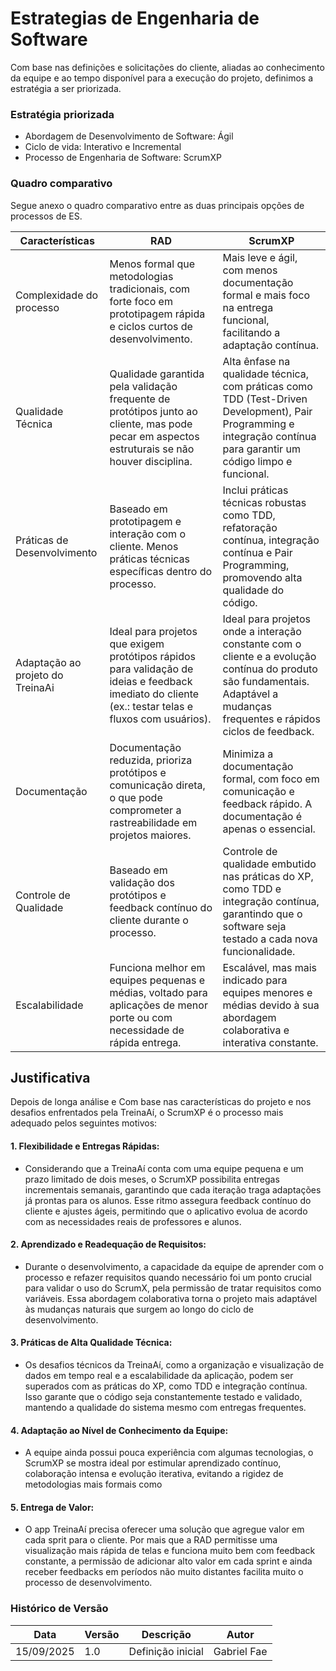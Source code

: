 # Estrategias de Engenharia de Software

Com base nas definições e solicitações do cliente, aliadas ao conhecimento da equipe e ao tempo disponível para a execução do projeto, definimos a estratégia a ser priorizada.

### Estratégia priorizada

- Abordagem de Desenvolvimento de Software: Ágil
- Ciclo de vida: Interativo e Incremental
- Processo de Engenharia de Software: ScrumXP

### Quadro comparativo

Segue anexo o quadro comparativo entre as duas principais opções de processos de ES.

| Características                 | RAD                                                                 | ScrumXP                                                                 |
|---------------------------------|---------------------------------------------------------------------|------------------------------------------------------------------------|
| Complexidade do processo        | Menos formal que metodologias tradicionais, com forte foco em prototipagem rápida e ciclos curtos de desenvolvimento. | Mais leve e ágil, com menos documentação formal e mais foco na entrega funcional, facilitando a adaptação contínua. |
| Qualidade Técnica               | Qualidade garantida pela validação frequente de protótipos junto ao cliente, mas pode pecar em aspectos estruturais se não houver disciplina. | Alta ênfase na qualidade técnica, com práticas como TDD (Test-Driven Development), Pair Programming e integração contínua para garantir um código limpo e funcional. |
| Práticas de Desenvolvimento     | Baseado em prototipagem e interação com o cliente. Menos práticas técnicas específicas dentro do processo. | Inclui práticas técnicas robustas como TDD, refatoração contínua, integração contínua e Pair Programming, promovendo alta qualidade do código. |
| Adaptação ao projeto do TreinaAi | Ideal para projetos que exigem protótipos rápidos para validação de ideias e feedback imediato do cliente (ex.: testar telas e fluxos com usuários). | Ideal para projetos onde a interação constante com o cliente e a evolução contínua do produto são fundamentais. Adaptável a mudanças frequentes e rápidos ciclos de feedback. |
| Documentação                    | Documentação reduzida, prioriza protótipos e comunicação direta, o que pode comprometer a rastreabilidade em projetos maiores. | Minimiza a documentação formal, com foco em comunicação e feedback rápido. A documentação é apenas o essencial. |
| Controle de Qualidade           | Baseado em validação dos protótipos e feedback contínuo do cliente durante o processo. | Controle de qualidade embutido nas práticas do XP, como TDD e integração contínua, garantindo que o software seja testado a cada nova funcionalidade. |
| Escalabilidade                  | Funciona melhor em equipes pequenas e médias, voltado para aplicações de menor porte ou com necessidade de rápida entrega. | Escalável, mas mais indicado para equipes menores e médias devido à sua abordagem colaborativa e interativa constante. |

## Justificativa

Depois de longa análise e Com base nas características do projeto e nos desafios enfrentados pela TreinaAí, o ScrumXP é o processo mais adequado pelos seguintes motivos:

#### 1. Flexibilidade e Entregas Rápidas:

- Considerando que a TreinaAí conta com uma equipe pequena e um prazo limitado de dois meses, o ScrumXP possibilita entregas incrementais semanais, garantindo que cada iteração traga adaptações já prontas para os alunos. Esse ritmo assegura feedback contínuo do cliente e ajustes ágeis, permitindo que o aplicativo evolua de acordo com as necessidades reais de professores e alunos.

#### 2. Aprendizado e Readequação de Requisitos:

- Durante o desenvolvimento, a capacidade da equipe de aprender com o processo e refazer requisitos quando necessário foi um ponto crucial para validar o uso do ScrumX, pela permissão de tratar requisitos como variáveis. Essa abordagem colaborativa torna o projeto mais adaptável às mudanças naturais que surgem ao longo do ciclo de desenvolvimento.

#### 3. Práticas de Alta Qualidade Técnica:

- Os desafios técnicos da TreinaAí, como a organização e visualização de dados em tempo real e a escalabilidade da aplicação, podem ser superados com as práticas do XP, como TDD e integração contínua. Isso garante que o código seja constantemente testado e validado, mantendo a qualidade do sistema mesmo com entregas frequentes.

#### 4. Adaptação ao Nível de Conhecimento da Equipe:

- A equipe ainda possui pouca experiência com algumas tecnologias, o ScrumXP se mostra ideal por estimular aprendizado contínuo, colaboração intensa e evolução iterativa, evitando a rigidez de metodologias mais formais como 

#### 5. Entrega de Valor:

- O app TreinaAí precisa oferecer uma solução que agregue valor em cada sprit para o cliente. Por mais que a RAD permitisse uma visualização mais rápida de telas e funciona muito bem com feedback constante, a permissão de adicionar alto valor em cada sprint e ainda receber feedbacks em períodos não muito distantes facilita muito o processo de desenvolvimento.


### Histórico de Versão

| Data     | Versão | Descrição             | Autor              |  
| -------- | ------ | --------------------- | ------------------ |
| 15/09/2025 | 1.0   | Definição inicial  | Gabriel Fae    |
